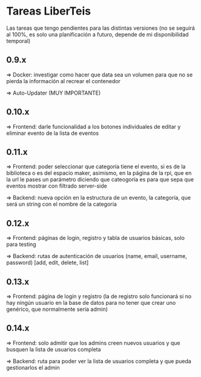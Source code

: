 # Tareas LiberTeis

Las tareas que tengo pendientes para las distintas versiones (no se seguirá al 100%, es solo una planificación a futuro, depende de mi disponibilidad temporal)

## 0.9.x

=> Docker: investigar como hacer que data sea un volumen para que no se pierda la información al recrear el contenedor

=> Auto-Updater (MUY IMPORTANTE)

## 0.10.x

=> Frontend: darle funcionalidad a los botones individuales de editar y eliminar evento de la lista de eventos

## 0.11.x

=> Frontend: poder seleccionar que categoría tiene el evento, si es de la biblioteca o es del espacio maker, asimismo, en la página de la rpi, que en la url le pases un parámetro diciendo que cateogoría es para que sepa que eventos mostrar con filtrado server-side

=> Backend: nueva opción en la estructura de un evento, la categoría, que será un string con el nombre de la categoría

## 0.12.x

=> Frontend: páginas de login, registro y tabla de usuarios básicas, solo para testing

=> Backend: rutas de autenticación de usuarios (name, email, username, password) [add, edit, delete, list]

## 0.13.x

=> Frontend: página de login y registro (la de registro solo funcionará si no hay ningún usuario en la base de datos para no tener que crear uno genérico, que normalmente sería admin)

## 0.14.x

=> Frontend: solo admitir que los admins creen nuevos usuarios y que busquen la lista de usuarios completa

=> Backend: ruta para poder ver la lista de usuarios completa y que pueda gestionarlos el admin
